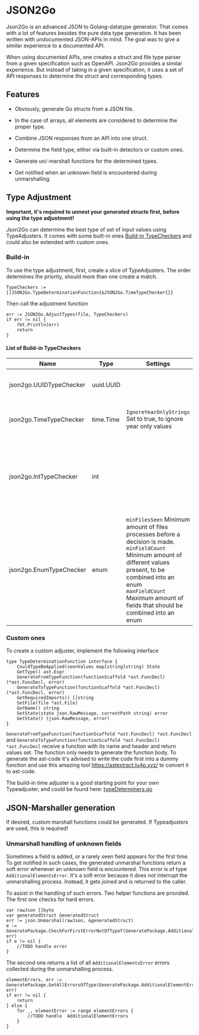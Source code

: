 # JSON2Go

Json2Go is an advanced JSON to Golang-datatype generator. That comes with a lot of features besides the pure data type generation. It has been written with undocumented JSON-APIs in mind. The goal was to give a similar experience to a documented API.

When using documented APIs, one creates a struct and file type parser from a given specification such as OpenAPI. Json2Go provides a similar experience. But instead of taking in a given specification, it uses a set of API responses to determine the struct and corresponding types.

## Features

- Obviously, generate Go structs from a JSON file.

- In the case of arrays, all elements are considered to determine the proper type.

- Combine JSON responses from an API into one struct.

- Determine the field type, either via built-in detectors or custom ones.

- Generate un/-marshall functions for the determined types.

- Get notified when an unknown field is encountered during unmarshalling.

## Type Adjustment

**Important, it's required to unnest your generated structs first, before using the type adjustment!**

Json2Go can determine the best type of set of input values using TypeAdjusters. It comes with some built-in ones
[Build-in TypeCheckers](#list-of-build-in-typecheckers) and could also be extended with custom ones.


### Build-in

To use the type adjustment, first, create a slice of TypeAdjusters. The order determines the priority, 
should more than one create a match.

```golang
TypeCheckers := []JSON2Go.TypeDeterminationFunction{&JSON2Go.TimeTypeChecker{}}
```

Then call the adjustment function

```golang
err := JSON2Go.AdjustTypes(file, TypeCheckers)
if err != nil {
	fmt.Println(err)
	return
}
```

#### List of Build-in TypeCheckers


| Name                    | Type      | Settings                                                                                                                                                                                                                                                      | Description                                                                                                                                                                                                                                                       |
|-------------------------|-----------|---------------------------------------------------------------------------------------------------------------------------------------------------------------------------------------------------------------------------------------------------------------|-------------------------------------------------------------------------------------------------------------------------------------------------------------------------------------------------------------------------------------------------------------------|
| json2go.UUIDTypeChecker | uuid.UUID |                                                                                                                                                                                                                                                               | Checks if values could be represented as `uuid.UUID` using `github.com/google/uuid` as a dependency                                                                                                                                                               |
| json2go.TimeTypeChecker | time.Time | `IgnoreYearOnlyStrings` Set to true, to ignore year only values                                                                                                                                                                                               | Checks if values can be represented as `time.Time` uses `github.com/araddon/dateparse` to check for valid time types.                                                                                                                                             |
| json2go.IntTypeChecker  | int       |                                                                                                                                                                                                                                                               | Checks if the given values can be represented as integers. Be careful with APIs that use the dot notation, to signal a float response, despite the values being valid integer ones. The information is lost during the process. Only the pure value plays a role. |
| json2go.EnumTypeChecker | enum      | `minFilesSeen` Minimum amount of files processes before a decision is made. <br/> `minFieldCount` MInimum amount of different values present, to be combined into an enum <br/> `maxFieldCount` Maximum amount of fields that should be combined into an enum | Checks if a set of string values could be represent as an enum                                                                                                                                                                                                    |

### Custom ones

To create a custom adjuster, implement the following interface

```golang
type TypeDeterminationFunction interface {
	CouldTypeBeApplied(seenValues map[string]string) State
	GetType() ast.Expr
	GenerateFromTypeFunction(functionScaffold *ast.FuncDecl) (*ast.FuncDecl, error)
	GenerateToTypeFunction(functionScaffold *ast.FuncDecl) (*ast.FuncDecl, error)
	GetRequiredImports() []string
	SetFile(file *ast.File)
	GetName() string
	SetState(state json.RawMessage, currentPath string) error
	GetState() (json.RawMessage, error)
}
```

`GenerateFromTypeFunction(functionScaffold *ast.FuncDecl) *ast.FuncDecl` and 
`GenerateToTypeFunction(functionScaffold *ast.FuncDecl) *ast.FuncDecl` receive a function with its name and header and 
return values set. The function only needs to generate the function body. To generate the ast-code it's 
advised to write the code first into a dummy function and use this amazing tool https://astextract.lu4p.xyz/ 
to convert it to ast-code.

The build-in time adjuster is a good starting point for your own Typeadjuster, and could be found here:
[typeDeterminers.go](https://github.com/Lemonn/JSON2Go/blob/ce85a6cc8abf255c8c8733ddbcb10d3dc40fa7a1/typeDeterminers.go#L15)

## JSON-Marshaller generation

If desired, custom marshall functions could be generated. If Typeadjusters are used, this is required!

### Unmarshall handling of unknown fields

Sometimes a field is added, or a rarely seen field appears for the first time. To get notified in such cases,
the generated unmarshal functions return a soft error whenever an unknown field is encountered. This error
is of type `AdditionalElementsError`. It's a soft error because it does not interrupt the unmarshalling process.
Instead, it gets joined and is returned to the caller.

To assist in the handling of such errors. Two helper functions are provided. The first one checks for hard errors.

```golang
var rawJson []byte
var generatedStruct GeneratedStruct
err := json.Unmarshal(rawJson, &generatedStruct)
e := GeneratePackage.CheckForFirstErrorNotOfTypeT(GeneratePackage.AdditionalElementError{}, err)
if e != nil {
	//TODO handle error
}
```

The second one returns a list of all `AdditionalElementsError` errors collected during the unmarshalling process.

```golang
elementErrors, err := GeneratePackage.GetAllErrorsOfType(GeneratePackage.AdditionalElementError{}, err)
if err != nil {
	return
} else {
	for _, elementError := range elementErrors {
		//TODO handle  AdditionalElementErrors
	}
}
```